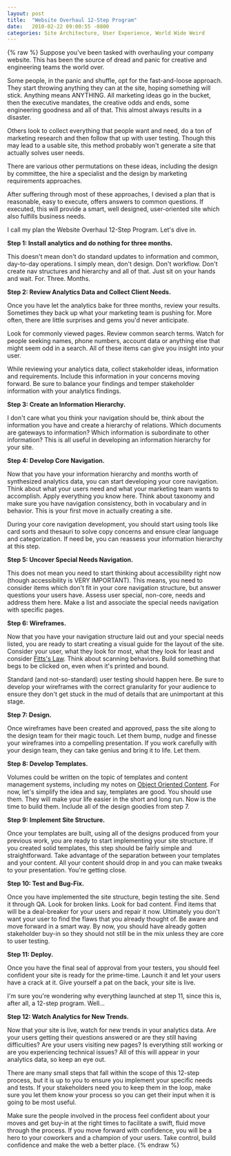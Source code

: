 ```yaml
---
layout: post
title:  "Website Overhaul 12-Step Program"
date:   2010-02-22 09:00:55 -0800
categories: Site Architecture, User Experience, World Wide Weird
---
```

{% raw %}
Suppose you've been tasked with overhauling your company website.  This has been the source of dread and panic for creative and engineering teams the world over.

Some people, in the panic and shuffle, opt for the fast-and-loose approach.  They start throwing anything they can at the site, hoping something will stick.  Anything means ANYTHING. All marketing ideas go in the bucket, then the executive mandates, the creative odds and ends, some engineering goodness and all of that.  This almost always results in a disaster.

Others look to collect everything that people want and need, do a ton of marketing research and then follow that up with user testing.  Though this may lead to a usable site, this method probably won't generate a site that actually solves user needs.<!--more-->

There are various other permutations on these ideas, including the design by committee, the hire a specialist and the design by marketing requirements approaches.

After suffering through most of these approaches, I devised a plan that is reasonable, easy to execute, offers answers to common questions.  If executed, this will provide a smart, well designed, user-oriented site which also fulfills business needs.

I call my plan the Website Overhaul 12-Step Program.  Let's dive in.

<strong>Step 1: Install analytics and do nothing for three months.</strong>

This doesn't mean don't do standard updates to information and common, day-to-day operations.  I simply mean, don't design. Don't workflow. Don't create nav structures and hierarchy and all of that. Just sit on your hands and wait. For. Three. Months.

<strong>Step 2: Review Analytics Data and Collect Client Needs.</strong>

Once you have let the analytics bake for three months, review your results.  Sometimes they back up what your marketing team is pushing for.  More often, there are little surprises and gems you'd never anticipate.

Look for commonly viewed pages.  Review common search terms.  Watch for people seeking names, phone numbers, account data or anything else that might seem odd in a search.  All of these items can give you insight into your user.

While reviewing your analytics data, collect stakeholder ideas, information and requirements.  Include this information in your concerns moving forward.  Be sure to balance your findings and temper stakeholder information with your analytics findings.

<strong>Step 3: Create an Information Hierarchy.</strong>

I don't care what you think your navigation should be, think about the information you have and create a hierarchy of relations.  Which documents are gateways to information?  Which information is subordinate to other information?  This is all useful in developing an information hierarchy for your site.

<strong>Step 4: Develop Core Navigation.</strong>

Now that you have your information hierarchy and months worth of synthesized analytics data, you can start developing your core navigation.  Think about what your users need and what your marketing team wants to accomplish.  Apply everything you know here.  Think about taxonomy and make sure you have navigation consistency, both in vocabulary and in behavior.  This is your first move in actually creating a site.

During your core navigation development, you should start using tools like card sorts and thesauri to solve copy concerns and ensure clear language and categorization.  If need be, you can reassess your information hierarchy at this step.

<strong>Step 5: Uncover Special Needs Navigation.</strong>

This does not mean you need to start thinking about accessibility right now (though accessibility is VERY IMPORTANT).  This means, you need to consider items which don't fit in your core navigation structure, but answer questions your users have.  Assess user special, non-core, needs and address them here.  Make a list and associate the special needs navigation with specific pages.

<strong>Step 6: Wireframes.</strong>

Now that you have your navigation structure laid out and your special needs listed, you are ready to start creating a visual guide for the layout of the site.  Consider your user, what they look for most, what they look for least and consider <a href="http://chrisstead.posterous.com/fittss-law-and-the-steering-law" target="_blank">Fitts's Law</a>.  Think about scanning behaviors.  Build something that begs to be clicked on, even when it's printed and bound.

Standard (and not-so-standard) user testing should happen here.  Be sure to develop your wireframes with the correct granularity for your audience to ensure they don't get stuck in the mud of details that are unimportant at this stage.

<strong>Step 7: Design.</strong>

Once wireframes have been created and approved, pass the site along to the design team for their magic touch.  Let them bump, nudge and finesse your wireframes into a compelling presentation.  If you work carefully with your design team, they can take genius and bring it to life. Let them.

<strong>Step 8: Develop Templates.</strong>

Volumes could be written on the topic of templates and content management systems, including my notes on <a href="http://www.chrisstead.net/archives/112" target="_blank">Object Oriented Content</a>.  For now, let's simplify the idea and say, templates are good. You should use them.  They will make your life easier in the short and long run. Now is the time to build them.  Include all of the design goodies from step 7.

<strong>Step 9: Implement Site Structure.</strong>

Once your templates are built, using all of the designs produced from your previous work, you are ready to start implementing your site structure.  If you created solid templates, this step should be fairly simple and straightforward.  Take advantage of the separation between your templates and your content.  All your content should drop in and you can make tweaks to your presentation. You're getting close.

<strong>Step 10: Test and Bug-Fix.</strong>

Once you have implemented the site structure, begin testing the site.  Send it through QA. Look for broken links.  Look for bad content.  Find items that will be a deal-breaker for your users and repair it now.  Ultimately you don't want your user to find the flaws that you already thought of.  Be aware and move forward in a smart way.  By now, you should have already gotten stakeholder buy-in so they should not still be in the mix unless they are core to user testing.

<strong>Step 11: Deploy.</strong>

Once you have the final seal of approval from your testers, you should feel confident your site is ready for the prime-time.  Launch it and let your users have a crack at it.  Give yourself a pat on the back, your site is live.

I'm sure you're wondering why everything launched at step 11, since this is, after all, a 12-step program. Well...

<strong>Step 12: Watch Analytics for New Trends.</strong>

Now that your site is live, watch for new trends in your analytics data.  Are your users getting their questions answered or are they still having difficulties?  Are your users visiting new pages?  Is everything still working or are you experiencing technical issues?  All of this will appear in your analytics data, so keep an eye out.

There are many small steps that fall within the scope of this 12-step process, but it is up to you to ensure you implement your specific needs and tests.  If your stakeholders need you to keep them in the loop, make sure you let them know your process so you can get their input when it is going to be most useful.

Make sure the people involved in the process feel confident about your moves and get buy-in at the right times to facilitate a swift, fluid move through the process.  If you move forward with confidence, you will be a hero to your coworkers and a champion of your users.  Take control, build confidence and make the web a better place.
{% endraw %}
    